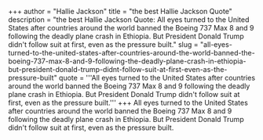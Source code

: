 +++
author = "Hallie Jackson"
title = "the best Hallie Jackson Quote"
description = "the best Hallie Jackson Quote: All eyes turned to the United States after countries around the world banned the Boeing 737 Max 8 and 9 following the deadly plane crash in Ethiopia. But President Donald Trump didn't follow suit at first, even as the pressure built."
slug = "all-eyes-turned-to-the-united-states-after-countries-around-the-world-banned-the-boeing-737-max-8-and-9-following-the-deadly-plane-crash-in-ethiopia-but-president-donald-trump-didnt-follow-suit-at-first-even-as-the-pressure-built"
quote = '''All eyes turned to the United States after countries around the world banned the Boeing 737 Max 8 and 9 following the deadly plane crash in Ethiopia. But President Donald Trump didn't follow suit at first, even as the pressure built.'''
+++
All eyes turned to the United States after countries around the world banned the Boeing 737 Max 8 and 9 following the deadly plane crash in Ethiopia. But President Donald Trump didn't follow suit at first, even as the pressure built.
